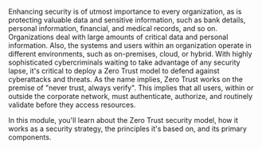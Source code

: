 Enhancing security is of utmost importance to every organization, as is protecting valuable data and sensitive information, such as bank details, personal information, financial, and medical records, and so on. Organizations deal with large amounts of critical data and personal information. Also, the systems and users within an organization operate in different environments, such as on-premises, cloud, or hybrid. With highly sophisticated cybercriminals waiting to take advantage of any security lapse, it's critical to deploy a Zero Trust model to defend against cyberattacks and threats. As the name implies, Zero Trust works on the premise of "never trust, always verify". This implies that all users, within or outside the corporate network, must authenticate, authorize, and routinely validate before they access resources.

In this module, you'll learn about the Zero Trust security model, how it works as a security strategy, the principles it's based on, and its primary components.  
